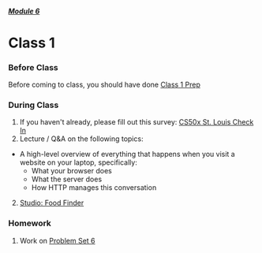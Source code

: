 ##### [Module 6](../..)

# Class 1

### Before Class

Before coming to class, you should have done [Class 1 Prep](../class1-prep)

### During Class

1. If you haven't already, please fill out this survey: <a href="https://docs.google.com/forms/d/1Yctbk10wUEmtaEqL8ri7R1hJt9R3-zt1kOnhLFpnbG8/viewform" target="_blank">CS50x St. Louis Check In</a>
2. Lecture / Q&A on the following topics:
  * A high-level overview of everything that happens when you visit a website on your laptop, specifically:
    * What your browser does
    * What the server does
    * How HTTP manages this conversation
2. [Studio: Food Finder](../studios/food-finder)

### Homework

1. Work on [Problem Set 6](../problem-set)

